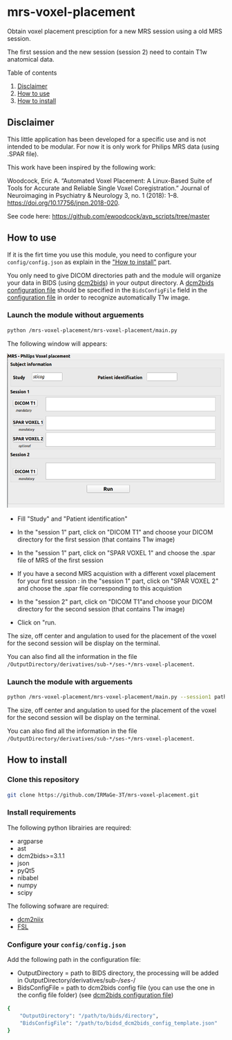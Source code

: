 # mrs-voxel-placement

Obtain voxel placement presciption for a new MRS session using a old MRS session.

The first session and the new session (session 2) need to contain T1w anatomical data.

Table of contents

1. [Disclaimer](#disclaimer)
2. [How to use](#how-to-use)
3. [How to install](#how-to-install)

<a name="disclaimer"></a>
## Disclaimer
This little application has been developed for a specific use and is not intended to be modular.
For now it is only work for Philips MRS data (using .SPAR file).

This work have been inspired by the following work: 

Woodcock, Eric A. “Automated Voxel Placement: 
A Linux-Based Suite of Tools for Accurate and Reliable Single Voxel Coregistration.” 
Journal of Neuroimaging in Psychiatry & Neurology 3, no. 1 (2018): 1–8. 
https://doi.org/10.17756/jnpn.2018-020.

See code here: https://github.com/ewoodcock/avp_scripts/tree/master


<a name="how-to-use"></a>
## How to use

If it is the firt time you use this module, you need to configure your `config/config.json` as explain in the ["How to install"](#how-to-install) part. 

You only need to give DICOM directories path and the module will organize your data in BIDS (using [dcm2bids](https://unfmontreal.github.io/Dcm2Bids)) in your output directory. A [dcm2bids configuration file](https://unfmontreal.github.io/Dcm2Bids/3.1.1/how-to/create-config-file/) should be specified in the `BidsConfigFile` field in the [configuration file](./config/config.json) in order to recognize automatically T1w image.


### Launch the module without arguements

```bash
python /mrs-voxel-placement/mrs-voxel-placement/main.py
```
The following window will appears: 

![Module](./mrs-voxel-placement/module.png)

- Fill "Study" and "Patient identification" 

- In the "session 1" part, click on "DICOM T1" and choose your DICOM directory for the first session (that contains T1w image)

- In the "session 1" part, click on "SPAR VOXEL 1" and choose the .spar file of MRS of the first session 

- If you have a second MRS acquistion with a different voxel placement for your first session : in the "session 1" part, click on "SPAR VOXEL 2" and choose the .spar file corresponding to this acquistion

- In the "session 2" part, click on "DICOM T1"and choose your DICOM directory for the second session (that contains T1w image)

- Click on "run.

The size, off center and angulation to used for the placement of the voxel for the second session will be display on the terminal.

You can also find all the information in the file `/OutputDirectory/derivatives/sub-*/ses-*/mrs-voxel-placement`.


### Launch the module with arguements

```bash
python /mrs-voxel-placement/mrs-voxel-placement/main.py --session1 path/to/dicom/sess1 --session2 path/to/dicom/sess2 --spar path/to/spar/file/1 path/to/spar/file/2 --study studyname --patient patientname
```

The size, off center and angulation to used for the placement of the voxel for the second session will be display on the terminal.

You can also find all the information in the file `/OutputDirectory/derivatives/sub-*/ses-*/mrs-voxel-placement`.


<a name="how-to-install"></a>
## How to install
### Clone this repository

```bash
git clone https://github.com/IRMaGe-3T/mrs-voxel-placement.git
```

### Install requirements

The following python librairies are required:

- argparse
- ast 
- dcm2bids>=3.1.1
- json
- pyQt5
- nibabel
- numpy
- scipy

The following sofware are required: 

- [dcm2niix](https://github.com/rordenlab/dcm2niix/releases) 
- [FSL](https://fsl.fmrib.ox.ac.uk/fsl/docs/#/)


### Configure your `config/config.json`

Add the following path in the configuration file:
- OutputDirectory = path to BIDS directory, the processing will be added in OutputDirectory/derivatives/sub-*/ses-*/
- BidsConfigFile = path to dcm2bids config file (you can use the one in the config file folder) (see [dcm2bids configuration file](https://unfmontreal.github.io/Dcm2Bids/3.1.1/how-to/create-config-file/))


```bash
{
    "OutputDirectory": "/path/to/bids/directory",
    "BidsConfigFile": "/path/to/bidsd_dcm2bids_config_template.json"
}
```

